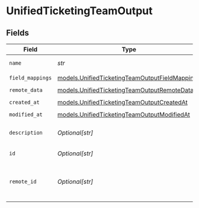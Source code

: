 # UnifiedTicketingTeamOutput


## Fields

| Field                                                                                                  | Type                                                                                                   | Required                                                                                               | Description                                                                                            |
| ------------------------------------------------------------------------------------------------------ | ------------------------------------------------------------------------------------------------------ | ------------------------------------------------------------------------------------------------------ | ------------------------------------------------------------------------------------------------------ |
| `name`                                                                                                 | *str*                                                                                                  | :heavy_check_mark:                                                                                     | The name of the team                                                                                   |
| `field_mappings`                                                                                       | [models.UnifiedTicketingTeamOutputFieldMappings](../models/unifiedticketingteamoutputfieldmappings.md) | :heavy_check_mark:                                                                                     | N/A                                                                                                    |
| `remote_data`                                                                                          | [models.UnifiedTicketingTeamOutputRemoteData](../models/unifiedticketingteamoutputremotedata.md)       | :heavy_check_mark:                                                                                     | N/A                                                                                                    |
| `created_at`                                                                                           | [models.UnifiedTicketingTeamOutputCreatedAt](../models/unifiedticketingteamoutputcreatedat.md)         | :heavy_check_mark:                                                                                     | N/A                                                                                                    |
| `modified_at`                                                                                          | [models.UnifiedTicketingTeamOutputModifiedAt](../models/unifiedticketingteamoutputmodifiedat.md)       | :heavy_check_mark:                                                                                     | N/A                                                                                                    |
| `description`                                                                                          | *Optional[str]*                                                                                        | :heavy_minus_sign:                                                                                     | The description of the team                                                                            |
| `id`                                                                                                   | *Optional[str]*                                                                                        | :heavy_minus_sign:                                                                                     | The UUID of the team                                                                                   |
| `remote_id`                                                                                            | *Optional[str]*                                                                                        | :heavy_minus_sign:                                                                                     | The id of the team in the context of the 3rd Party                                                     |